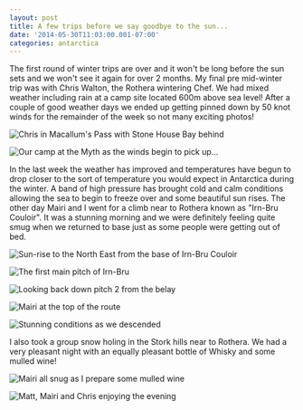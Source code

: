 ```yaml
---
layout: post
title: A few trips before we say goodbye to the sun...
date: '2014-05-30T11:03:00.001-07:00'
categories: antarctica
---
```


The first round of winter trips are over and it won't be long before the sun sets and we won't see it again for over 2 months. My final pre mid-winter trip was with Chris Walton, the Rothera wintering Chef. We had mixed weather including rain at a camp site located 600m above sea level! After a couple of good weather days we ended up getting pinned down by 50 knot winds for the remainder of the week so not many exciting photos!![Chris in Macallum's Pass with Stone House Bay behind](/photos/blogger-posts/DSC08260.jpg)![Our camp at the Myth as the winds begin to pick up...](/photos/blogger-posts/DSC08268.jpg)In the last week the weather has improved and temperatures have begun to drop closer to the sort of temperature you would expect in Antarctica during the winter. A band of high pressure has brought cold and calm conditions allowing the sea to begin to freeze over and some beautiful sun rises.The other day Mairi and I went for a climb near to Rothera known as "Irn-Bru Couloir". It was a stunning morning and we were definitely feeling quite smug when we returned to base just as some people were getting out of bed.![Sun-rise to the North East from the base of Irn-Bru Couloir](/photos/blogger-posts/IMG_7831.jpg)![The first main pitch of Irn-Bru](/photos/blogger-posts/IMG_7845.jpg)

![Looking back down pitch 2 from the belay](/photos/blogger-posts/DSC08357.jpg)

![Mairi at the top of the route](/photos/blogger-posts/DSC08383.jpg)

![Stunning conditions as we descended](/photos/blogger-posts/IMG_7868.jpg)

I also took a group snow holing in the Stork hills near to Rothera. We had a very pleasant night with an equally pleasant bottle of Whisky and some mulled wine!

![Mairi all snug as I prepare some mulled wine](/photos/blogger-posts/snh2.jpg)

![Matt, Mairi and Chris enjoying the evening](/photos/blogger-posts/snh.jpg)
